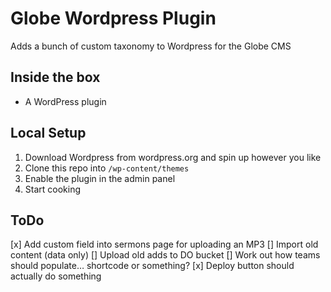 # Globe Wordpress Plugin

Adds a bunch of custom taxonomy to Wordpress for the Globe CMS

## Inside the box

- A WordPress plugin

## Local Setup

1. Download Wordpress from wordpress.org and spin up however you like
2. Clone this repo into `/wp-content/themes`
3. Enable the plugin in the admin panel
4. Start cooking

## ToDo

[x] Add custom field into sermons page for uploading an MP3
[] Import old content (data only)
[] Upload old adds to DO bucket
[] Work out how teams should populate… shortcode or something?
[x] Deploy button should actually do something
